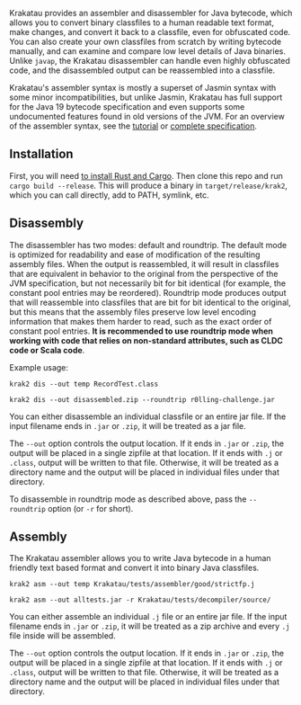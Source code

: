 Krakatau provides an assembler and disassembler for Java bytecode, which allows you to convert binary classfiles to a human readable text format, make changes, and convert it back to a classfile, even for obfuscated code. You can also create your own classfiles from scratch by writing bytecode manually, and can examine and compare low level details of Java binaries. Unlike `javap`, the Krakatau disassembler can handle even highly obfuscated code, and the disassembled output can be reassembled into a classfile.

Krakatau's assembler syntax is mostly a superset of Jasmin syntax with some minor incompatibilities, but unlike Jasmin, Krakatau has full support for the Java 19 bytecode specification and even supports some undocumented features found in old versions of the JVM. For an overview of the assembler syntax, see the [tutorial](docs/assembly_tutorial.md) or [complete specification](docs/assembly_specification.md).

## Installation

First, you will need [to install Rust and Cargo](https://www.rust-lang.org/tools/install). Then clone this repo and run `cargo build --release`. This will produce a binary in `target/release/krak2`, which you can call directly, add to PATH, symlink, etc.


## Disassembly

The disassembler has two modes: default and roundtrip. The default mode is optimized for readability and ease of modification of the resulting assembly files. When the output is reassembled, it will result in classfiles that are equivalent in behavior to the original from the perspective of the JVM specification, but not necessarily bit for bit identical (for example, the constant pool entries may be reordered). Roundtrip mode produces output that will reassemble into classfiles that are bit for bit identical to the original, but this means that the assembly files preserve low level encoding information that makes them harder to read, such as the exact order of constant pool entries. **It is recommended to use roundtrip mode when working with code that relies on non-standard attributes, such as CLDC code or Scala code**.

Example usage:

    krak2 dis --out temp RecordTest.class

    krak2 dis --out disassembled.zip --roundtrip r0lling-challenge.jar

You can either disassemble an individual classfile or an entire jar file. If the input filename ends in `.jar` or `.zip`, it will be treated as a jar file. 

The `--out` option controls the output location. If it ends in `.jar` or `.zip`, the output will be placed in a single zipfile at that location. If it ends with `.j` or `.class`, output will be written to that file. Otherwise, it will be treated as a directory name and the output will be placed in individual files under that directory.

To disassemble in roundtrip mode as described above, pass the `--roundtrip` option (or `-r` for short).

## Assembly

The Krakatau assembler allows you to write Java bytecode in a human friendly text based format and convert it into binary Java classfiles.

    krak2 asm --out temp Krakatau/tests/assembler/good/strictfp.j

    krak2 asm --out alltests.jar -r Krakatau/tests/decompiler/source/

You can either assemble an individual `.j` file or an entire jar file. If the input filename ends in `.jar` or `.zip`, it will be treated as a zip archive and every `.j` file inside will be assembled. 

The `--out` option controls the output location. If it ends in `.jar` or `.zip`, the output will be placed in a single zipfile at that location. If it ends with `.j` or `.class`, output will be written to that file. Otherwise, it will be treated as a directory name and the output will be placed in individual files under that directory.
